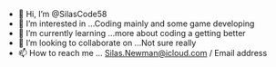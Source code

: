 - 👋 Hi, I’m @SilasCode58
- 👀 I’m interested in ...Coding mainly and some game developing
- 🌱 I’m currently learning ...more about  coding a getting better
- 💞️ I’m looking to collaborate on ...Not sure really
- 📫 How to reach me ... Silas.Newman@icloud.com / Email address

<!---
SilasCode58/SilasCode58 is a ✨ special ✨ repository because its `README.md` (this file) appears on your GitHub profile.
You can click the Preview link to take a look at your changes.
--->
